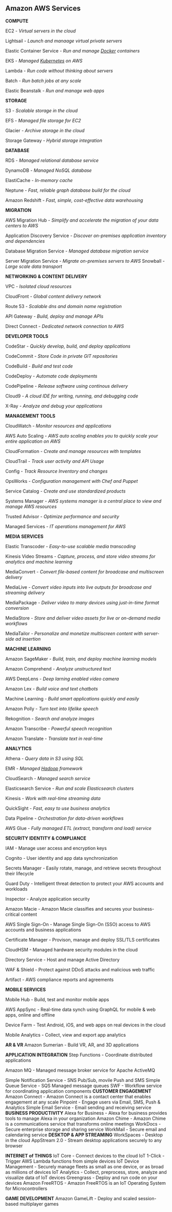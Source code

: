 ## Amazon AWS Services

**COMPUTE**

EC2 - *Virtual servers in the cloud*

Lightsail - *Launch and manaage virtual private servers*

Elastic Container Service - *Run and manage [Docker](https://www.docker.com/) containers*

EKS - *Managed [Kubernetes](https://kubernetes.io/) on AWS*

Lambda - *Run code without thinking about servers*

Batch - *Run batch jobs at any scale*

Elastic Beanstalk - *Run and manage web apps*

**STORAGE**

S3 - *Scalable storage in the cloud*

EFS - *Managed file storage for EC2*

Glacier - *Archive storage in the cloud*

Storage Gateway - *Hybrid storage integration*

**DATABASE**

RDS - *Managed relational database service*

DynamoDB - *Managed NoSQL database*

ElastiCache - *In-memory cache*

Neptune - *Fast, reliable graph database build for the cloud*

Amazon Redshift - *Fast, simple, cost-effective data warehousing*

**MIGRATION**

AWS Migration Hub - *Simplify and accelerate the migration of your data centers to AWS*

Application Discovery Service - *Discover on-premises application inventory and dependencies*

Database Migration Service - *Managed database migration service*

Server Migration Service - *Migrate on-premises servers to AWS*
Snowball - *Large scale data transport*

**NETWORKING & CONTENT DELIVERY**

VPC - *Isolated cloud resources*

CloudFront - *Global content delivery network*

Route 53 - *Scalable dns and domain name registration*

API Gateway - *Build, deploy and manage APIs*

Direct Connect - *Dedicated network connection to AWS*

**DEVELOPER TOOLS**

CodeStar - *Quickly develop, build, and deploy applications*

CodeCommit - *Store Code in private GIT repositories*

CodeBuild - *Build and test code*

CodeDeploy - *Automate code deployments*

CodePipeline - *Release software using continous delivery*

Cloud9 - *A cloud IDE for writing, running, and debugging code*

X-Ray - *Analyze and debug your applications*

**MANAGEMENT TOOLS**

CloudWatch - *Monitor resources and applications*

AWS Auto Scaling - *AWS auto scaling enables you to quickly scale your entire application on AWS*

CloudFormation - *Create and manage resources with templates*

CloudTrail - *Track user activity and API Usage*

Config - *Track Resource Inventory and changes*

OpsWorks - *Configuration management with Chef and Puppet*

Service Catalog - *Create and use standardized products*

Systems Manager - *AWS systems manager is a central place to view and manage AWS resources* 

Trusted Advisor - *Optimize performance and security*

Managed Services - *IT operations management for AWS*

**MEDIA SERVICES**

Elastic Transcoder - *Easy-to-use scalable media transcoding*

Kinesis Video Streams - *Capture, process, and store video streams for analytics and machine learning*

MediaConvert - *Convert file-based content for broadcase and multiscreen delivery*

MediaLive - *Convert video inputs into live outputs for broadcase and streaming delivery*

MediaPackage - *Deliver video to many devices using just-in-time format conversion*

MediaStore - *Store and deliver video assets for live or on-demand media workflows*

MediaTailor - *Personalize and monetize multiscreen content with server-side ad insertion*

**MACHINE LEARNING**

Amazon SageMaker - *Build, train, and deploy machine learning models*

Amazon Comprehend - *Analyze unstructured text*

AWS DeepLens - *Deep larning enabled video camera*

Amazon Lex - *Build voice and text chatbots*

Machine Learning - *Build smart applications quickly and easily*

Amazon Polly - *Turn text into lifelike speech*

Rekognition - *Search and analyze images*

Amazon Transcribe - *Powerful speech recognition*

Amazon Translate - *Translate text in real-time*

**ANALYTICS**

Athena - *Query data in S3 using SQL*

EMR - *Managed [Hadoop](http://hadoop.apache.org/) 
framework*

CloudSearch - *Managed search service*

Elasticsearch Service - *Run and scale Elasticsearch clusters*

Kinesis - *Work with real-time streaming data*

QuickSight - *Fast, easy to use business analytics*

Data Pipeline - *Orchestration for data-driven workflows*

AWS Glue - *Fully managed ETL (extract, transform and load) service*

**SECURITY IDENTITY & COMPLIANCE**

IAM - Manage user access and encryption keys

Cognito - User identity and app data synchronization

Secrets Manager - Easily rotate, manage, and retrieve secrets throughout their lifecycle

Guard Duty - Intelligent threat detection to protect your AWS accounts and workloads

Inspector - Analyze application security

Amazon Macie - Amazon Macie classifies and secures your business-critical content

AWS Single Sign-On - Manage Single Sign-On (SSO) access to AWS accounts and business applications

Certificate Manager - Provison, manage and deploy SSL/TLS certificates

CloudHSM - Managed hardware security modules in the cloud

Directory Service - Host and manage Active Directory

WAF & Shield - Protect against DDoS attacks and malicious web traffic

Artifact - AWS compliance reports and agreements

**MOBILE SERVICES**

Mobile Hub - Build, test and monitor mobile apps

AWS AppSync - Real-time data synch using GraphQL for mobile & web apps, online and offline

Device Farm - Test Android, iOS, and web apps on real devices in the cloud

Mobile Analytics - Collect, view and export app analytics

**AR & VR**
Amazon Sumerian - Build VR, AR, and 3D applications

**APPLICATION INTEGRATION**
Step Functions - Coordinate distributed applications

Amazon MQ - Managed message broker service for Apache ActiveMQ

Simple Notification Service - SNS Pub/Sub, movile Push and SMS
Simple Queue Service - SQS Managed message queues
SWF - Workflow service for coordinating application components
**CUSTOMER ENGAGEMENT**
Amazon Connect - Amazon Connect is a contact center that enables engagement at any scale
Pinpoint - Engage users via Email, SMS, Push & Analytics
Simple Email Service - Email sending and receiving service
**BUSINESS PRODUCTIVITY**
Alexa for Business - Alexa for business provides tools to manage Alexa in your organization
Amazon Chime - Amazon Chime is a communications service that transforms online meetings
WorkDocs - Secure enterprise storage and sharing service
WorkMail - Secure email and calendaring service
**DESKTOP & APP STREAMING**
WorkSpaces - Desktop in the cloud
AppStream 2.0 - Stream desktop applications securely to any browser

**INTERNET of THINGS**
IoT Core - Connect devices to the cloud
IoT 1-Click - Trigger AWS Lambda functions from simple devices
IoT Device Management - Securely manage fleets as small as one device, or as broad as millions of devices
IoT Analytics - Collect, preprocess, store, analyze and visualize data of IoT devices
Greengrass - Deploy and run code on your devices
Amazon FreeRTOS - Amazon FreeRTOS is an IoT Operating System for Microcontrollers

**GAME DEVELOPMENT**
Amazon GameLift - Deploy and scaled session-based multiplayer games



<!--stackedit_data:
eyJoaXN0b3J5IjpbMjU4NTA2MzQxXX0=
-->
<!--stackedit_data:
eyJoaXN0b3J5IjpbMTk2NDk1ODg0MCwtMTg4OTkzNjQyMiwxNT
QzNDg0MjAyXX0=
-->